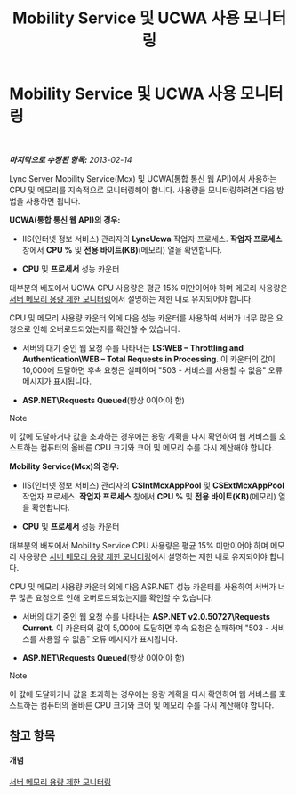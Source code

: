 ﻿---
title: Mobility Service 및 UCWA 사용 모니터링
TOCTitle: Mobility Service 및 UCWA 사용 모니터링
ms:assetid: 8389b37a-ca3e-4047-8b51-85bc07da87e8
ms:mtpsurl: https://technet.microsoft.com/ko-kr/library/Hh690025(v=OCS.15)
ms:contentKeyID: 49304235
ms.date: 08/24/2015
mtps_version: v=OCS.15
ms.translationtype: HT
---

# Mobility Service 및 UCWA 사용 모니터링

 

_**마지막으로 수정된 항목:** 2013-02-14_

Lync Server Mobility Service(Mcx) 및 UCWA(통합 통신 웹 API)에서 사용하는 CPU 및 메모리를 지속적으로 모니터링해야 합니다. 사용량을 모니터링하려면 다음 방법을 사용하면 됩니다.

**UCWA(통합 통신 웹 API)의 경우:**

  - IIS(인터넷 정보 서비스) 관리자의 **LyncUcwa** 작업자 프로세스. **작업자 프로세스** 창에서 **CPU %** 및 **전용 바이트(KB)**(메모리) 열을 확인합니다.

  - **CPU** 및 **프로세서** 성능 카운터

대부분의 배포에서 UCWA CPU 사용량은 평균 15% 미만이어야 하며 메모리 사용량은 [서버 메모리 용량 제한 모니터링](lync-server-2013-monitoring-for-server-memory-capacity-limits.md)에서 설명하는 제한 내로 유지되어야 합니다.

CPU 및 메모리 사용량 카운터 외에 다음 성능 카운터를 사용하여 서버가 너무 많은 요청으로 인해 오버로드되었는지를 확인할 수 있습니다.

  - 서버의 대기 중인 웹 요청 수를 나타내는 **LS:WEB – Throttling and Authentication\\WEB – Total Requests in Processing**. 이 카운터의 값이 10,000에 도달하면 후속 요청은 실패하며 "503 - 서비스를 사용할 수 없음" 오류 메시지가 표시됩니다.

  - **ASP.NET\\Requests Queued**(항상 0이어야 함)


> [!NOTE]
> 이 값에 도달하거나 값을 초과하는 경우에는 용량 계획을 다시 확인하여 웹 서비스를 호스트하는 컴퓨터의 올바른 CPU 크기와 코어 및 메모리 수를 다시 계산해야 합니다.



**Mobility Service(Mcx)의 경우:**

  - IIS(인터넷 정보 서비스) 관리자의 **CSIntMcxAppPool** 및 **CSExtMcxAppPool** 작업자 프로세스. **작업자 프로세스** 창에서 **CPU %** 및 **전용 바이트(KB)**(메모리) 열을 확인합니다.

  - **CPU** 및 **프로세서** 성능 카운터

대부분의 배포에서 Mobility Service CPU 사용량은 평균 15% 미만이어야 하며 메모리 사용량은 [서버 메모리 용량 제한 모니터링](lync-server-2013-monitoring-for-server-memory-capacity-limits.md)에서 설명하는 제한 내로 유지되어야 합니다.

CPU 및 메모리 사용량 카운터 외에 다음 ASP.NET 성능 카운터를 사용하여 서버가 너무 많은 요청으로 인해 오버로드되었는지를 확인할 수 있습니다.

  - 서버의 대기 중인 웹 요청 수를 나타내는 **ASP.NET v2.0.50727\\Requests Current**. 이 카운터의 값이 5,000에 도달하면 후속 요청은 실패하며 "503 - 서비스를 사용할 수 없음" 오류 메시지가 표시됩니다.

  - **ASP.NET\\Requests Queued**(항상 0이어야 함)


> [!NOTE]
> 이 값에 도달하거나 값을 초과하는 경우에는 용량 계획을 다시 확인하여 웹 서비스를 호스트하는 컴퓨터의 올바른 CPU 크기와 코어 및 메모리 수를 다시 계산해야 합니다.



## 참고 항목

#### 개념

[서버 메모리 용량 제한 모니터링](lync-server-2013-monitoring-for-server-memory-capacity-limits.md)

